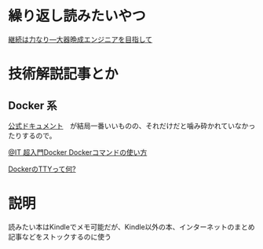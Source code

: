 # 繰り返し読みたいやつ

[継続は力なり―大器晩成エンジニアを目指して](https://gihyo.jp/dev/serial/01/continue-power) 


# 技術解説記事とか

## Docker 系

[公式ドキュメント](https://docs.docker.jp/index.html)　が結局一番いいものの、それだけだと噛み砕かれていなかったりするので。

[@IT 超入門Docker Dockerコマンドの使い方](https://atmarkit.itmedia.co.jp/ait/articles/1702/01/news061.html)

[DockerのTTYって何?](https://zenn.dev/hohner/articles/43a0da20181d34)

# 説明　

読みたい本はKindleでメモ可能だが、Kindle以外の本、インターネットのまとめ記事などをストックするのに使う
